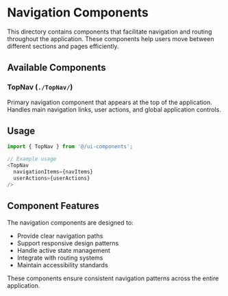 # Navigation Components

This directory contains components that facilitate navigation and routing throughout the application. These components help users move between different sections and pages efficiently.

## Available Components

### TopNav (`./TopNav/`)
Primary navigation component that appears at the top of the application. Handles main navigation links, user actions, and global application controls.

## Usage

```typescript
import { TopNav } from '@/ui-components';

// Example usage
<TopNav 
  navigationItems={navItems}
  userActions={userActions}
/>
```

## Component Features

The navigation components are designed to:
- Provide clear navigation paths
- Support responsive design patterns
- Handle active state management
- Integrate with routing systems
- Maintain accessibility standards

These components ensure consistent navigation patterns across the entire application. 